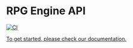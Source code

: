 # RPG Engine API

[![CI](https://github.com/RPGOnlineNFT/rpg-api/actions/workflows/main.yml/badge.svg?branch=master)](https://github.com/RPGOnlineNFT/rpg-api/actions/workflows/main.yml)

[To get started, please check our documentation.
](https://developerremotejobs-docs.atlassian.net/)
